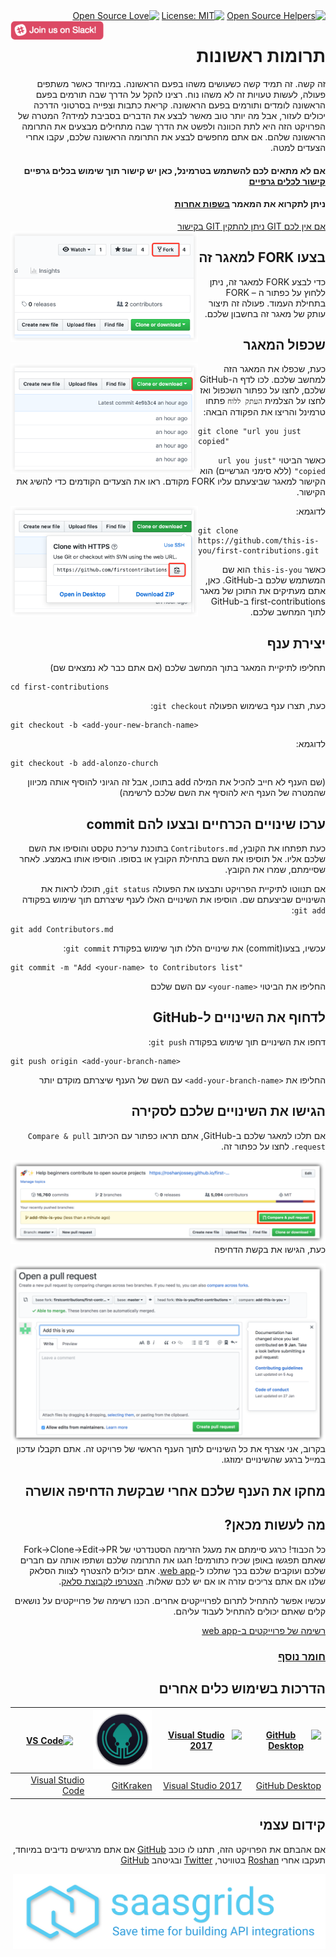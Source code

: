<div dir="rtl">
  <a href="https://www.codetriage.com/roshanjossey/first-contributions" rel="nofollow"><img src="https://camo.githubusercontent.com/8e53aecabdd0316ce198fe932798bb0f8754b30f/68747470733a2f2f7777772e636f64657472696167652e636f6d2f726f7368616e6a6f737365792f66697273742d636f6e747269627574696f6e732f6261646765732f75736572732e737667" alt="Open Source Helpers"></a>
  <a href="https://opensource.org/licenses/MIT"><img src="https://camo.githubusercontent.com/76f0e887c183ccc31c1cb63c33d2dbf48cb2df51/68747470733a2f2f696d672e736869656c64732e696f2f62616467652f4c6963656e73652d4d49542d677265656e2e737667" alt="License: MIT"></a>
  <a href="https://github.com/ellerbrock/open-source-badges/"><img src="https://badges.frapsoft.com/os/v1/open-source.svg?v=103" alt="Open Source Love"></a>
  <a href="https://join.slack.com/t/firstcontributors/shared_invite/enQtMzE1MTYwNzI3ODQ0LTZiMDA2OGI2NTYyNjM1MTFiNTc4YTRhZTg4OWZjMzA0ZWZmY2UxYzVkMzI1ZmVmOWI4ODdkZWQwNTM2NDVmNjY"><img align="left" width="150" src="../assets/join-slack-team.png"></a>
</div>

<div dir="rtl">
<h1> תרומות ראשונות </h1>
</div>

<div dir="rtl">
זה קשה. זה תמיד קשה כשעושים משהו בפעם הראשונה. במיוחד כאשר משתפים פעולה, לעשות טעויות זה לא משהו נוח. רצינו להקל על הדרך שבה תורמים בפעם הראשונה לומדים ותורמים בפעם הראשונה.
קריאת כתבות וצפייה בסרטוני הדרכה יכולים לעזור, אבל מה יותר טוב מאשר לבצע את הדברים בסביבת למידה? המטרה של הפרויקט הזה היא לתת הכוונה ולפשט את הדרך שבה מתחילים מבצעים את התרומה הראשונה שלהם. אם אתם מחפשים לבצע את התרומה הראשונה שלכם, עקבו אחרי הצעדים למטה.
</div>

<div dir="rtl">
<h4> אם לא מתאים לכם להשתמש בטרמינל, כאן יש קישור תוך שימוש בכלים גרפיים
<a href="#tutorials-using-other-tools">קישור לכלים גרפיים</a></h4>
</div>

<div dir="rtl">
<h4>ניתן לתקרוא את המאמר
<a href="">בשפות אחרות</a></h4>
</div>

<div dir="rtl">
<a href="https://help.github.com/articles/set-up-git/">אם אין לכם GIT ניתן להתקין GIT בקישור</a>
</div>

<div dir="rtl">
<a href="/Roshanjossey/first-contributions/blob/master/assets/fork.png"><img img style="float: left;" width="300" src="../assets/fork.png" alt="fork this repository"></a>
</div>

<div dir="rtl">
<h2> בצעו FORK למאגר זה </h2>
</div>

<div dir="rtl">
כדי לבצע FORK למאגר זה, ניתן ללחוץ על כפתור ה – FORK בתחילת העמוד. פעולה זה תיצור עותק של מאגר זה בחשבון שלכם.
</div>


<div dir="rtl">
<h2> שכפול המאגר </h2>
</div>

<div dir="rtl">
  <img align="left" width="300" src="../assets/clone.png" alt="clone this repository" />
</div>

<div dir="rtl">
  
כעת, שכפלו את המאגר הזה למחשב שלכם. לכו לדף ה-GitHub שלכם, לחצו על כפתור השכפול ואז לחצו על הצלמית `העתק ללוח`
פתחו טרמינל והריצו את הפקודה הבאה:
</div>

```
git clone "url you just copied"
```
<div dir="rtl">
  
כאשר הביטוי `"url you just copied"` (ללא סימני הגרשיים) הוא הקישור למאגר שביצעתם עליו FORK מקודם. ראו את הצעדים הקודמים כדי להשיג את הקישור.
</div>

<img align="left" width="300" src="../assets/copy-to-clipboard.png" alt="copy URL to clipboard" />

<div dir="rtl">
לדוגמא:
</div>

```
git clone https://github.com/this-is-you/first-contributions.git
```
<div dir="rtl">
  
כאשר `this-is-you` הוא שם המשתמש שלכם ב-GitHub. כאן, אתם מעתיקים את התוכן של מאגר first-contributions ב-GitHub לתוך המחשב שלכם.
</div>

<div dir="rtl">
<h2> יצירת ענף </h2>
</div>

<div dir="rtl">
תחליפו לתיקיית המאגר בתוך המחשב שלכם (אם אתם כבר לא נמצאים שם)
</div>

```
cd first-contributions
```
<div dir="rtl">
  
כעת, תצרו ענף בשימוש הפעולה `git checkout`:
</div>

```
git checkout -b <add-your-new-branch-name>
```
<div dir="rtl">
  לדוגמא:
</div>

```
git checkout -b add-alonzo-church
```

<div dir="rtl">
(שם הענף לא חייב להכיל את המילה add בתוכו, אבל זה הגיוני להוסיף אותה מכיוון שהמטרה של הענף היא להוסיף את השם שלכם לרשימה)
</div>

<div dir="rtl">
<h2> ערכו שינויים הכרחיים ובצעו להם commit </h2>
</div>

<div dir="rtl">
  
כעת תפתחו את הקובץ, `Contributors.md` בתוכנת עריכת טקסט והוסיפו את השם שלכם אליו. אל תוסיפו את השם בתחילת הקובץ או בסופו. הוסיפו אותו באמצע. לאחר שסיימתם, שמרו את הקובץ.


אם תנווטו לתיקיית הפרויקט ותבצעו את הפעולה `git status`, תוכלו לראות את השינויים שביצעתם שם.
הוסיפו את השינויים האלו לענף שיצרתם תוך שימוש בפקודה `git add`:
</div>

```
git add Contributors.md
```
<div dir="rtl">
  
עכשיו, בצעו(commit) את שינויים הללו תוך שימוש בפקודת `git commit`:
</div>

```
git commit -m "Add <your-name> to Contributors list"
```
<div dir="rtl">
  
החליפו את הביטוי `<your-name>` עם השם שלכם
</div>

<div dir="rtl">
<h2> לדחוף את השינויים ל-GitHub </h2>
</div>

<div dir="rtl">
  
דחפו את השינויים תוך שימוש בפקודה `git push`:
</div>

```
git push origin <add-your-branch-name>
```
<div dir="rtl">
  
החליפו את `<add-your-branch-name>` עם השם של הענף שיצרתם מוקדם יותר
</div>

<div dir="rtl">
<h2> הגישו את השינויים שלכם לסקירה </h2>
</div>

<div dir="rtl">
  
אם תלכו למאגר שלכם ב-GitHub, אתם תראו כפתור עם הכיתוב `Compare & pull request`. לחצו על כפתור זה.

<img style="float: left;" src="../assets/compare-and-pull.png" alt="create a pull request" />

כעת, הגישו את בקשת הדחיפה

<img style="float: right;" src="../assets/submit-pull-request.png" alt="submit pull request" />

בקרוב, אני אצרף את כל השינויים לתוך הענף הראשי של פרויקט זה. אתם תקבלו עדכון במייל ברגע שהשינויים ימוזגו.
</div>

<div dir="rtl">
<h2> מחקו את הענף שלכם אחרי שבקשת הדחיפה אושרה </h2>
</div>

<div dir="rtl">
<h2> מה לעשות מכאן? </h2>
</div>

<div dir="rtl">
כל הכבוד! כרגע סיימתם את מעגל הזרימה הסטנדרטי של Fork->Clone->Edit->PR שאתם תפגשו באופן שכיח כתורמים!
חגגו את התרומה שלכם ושתפו אותה עם חברים שלכם ועוקבים שלכם בכך שתלכו ל-<a href="https://roshanjossey.github.io/first-contributions/#social-share">web app</a>.
אתם יכולים להצטרף לצוות הסלאק שלנו אם אתם צריכים עזרה או אם יש לכם שאלות.
<a href="https://join.slack.com/t/firstcontributors/shared_invite/enQtMzE1MTYwNzI3ODQ0LTZiMDA2OGI2NTYyNjM1MTFiNTc4YTRhZTg4OWZjMzA0ZWZmY2UxYzVkMzI1ZmVmOWI4ODdkZWQwNTM2NDVmNjY">הצטרפו לקבוצת סלאק</a>.

עכשיו אפשר להתחיל לתרום לפרוייקטים אחרים. הכנו רשימה של פרוייקטים על נושאים קלים שאתם יכולים להתחיל לעבוד עליהם.

<a href="https://roshanjossey.github.io/first-contributions/#project-list">רשימה של פרוייקטים ב-web app</a>
</div>

<div dir="rtl">
<h3><a href="additional-material/git_workflow_scenarios/additional-material.md">חומר נוסף</a></h3>
</div>

<div dir="rtl">
<h2> הדרכות בשימוש כלים אחרים </h2>
</div>

<div dir="rtl">

|<a href="../github-desktop-tutorial.md"><img alt="GitHub Desktop" src="https://desktop.github.com/images/desktop-icon.svg" width="100"></a>|<a href="../github-windows-vs2017-tutorial.md"><img alt="Visual Studio 2017" src="https://upload.wikimedia.org/wikipedia/commons/thumb/c/cd/Visual_Studio_2017_Logo.svg/800px-Visual_Studio_2017_Logo.svg.png" width="95px"></a>|<a href="../gitkraken-tutorial.md"><img alt="GitKraken" src="../assets/gk-icon.png" width="100"></a>|<a href="../github-windows-vs-code-tutorial.md"><img alt="VS Code" src="https://upload.wikimedia.org/wikipedia/commons/2/2d/Visual_Studio_Code_1.18_icon.svg" width=100></a>|
|---|---|---|---|
|[GitHub Desktop](../github-desktop-tutorial.md)|[Visual Studio 2017](../github-windows-vs2017-tutorial.md)|[GitKraken](../gitkraken-tutorial.md)|[Visual Studio Code](../github-windows-vs-code-tutorial.md)|

</div>

<div dir="rtl">
<h2> קידום עצמי </h2>
</div>

<div dir="rtl">
אם אהבתם את הפרויקט הזה, תתנו לו כוכב <a href="https://github.com/Roshanjossey/first-contributions">GitHub</a>
  אם אתם מרגישים נדיבים במיוחד, תעקבו אחרי <a href="https://roshanjossey.github.io/">Roshan</a>
  בטוויטר, <a href="https://twitter.com/sudo__bangbang">Twitter</a>
  ובגיטהב <a href="https://github.com/roshanjossey"> GitHub</a>

<a href="http://saasgrids.com"> <img alt="https://app.saasgrids.com" src="../assets/saasgrids-banner.png" width="500"></a>
</div>
